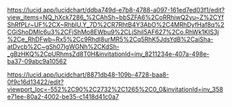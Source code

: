 https://lucid.app/lucidchart/ddba749d-e7b8-4788-a097-161ed7ed03f1/edit?view_items=NQ_hXck7286_%2CAhSh~bbSZFA6%2CoRRhiwQ2yu~Z%2CYfShRfPLr~UF%2CX~RhblU.Y_7D%2CR7RhtB4Y3AbO%2C4MRhDyfHaf8q%2CGiShoDMlc6u3%2CFjShMo8EWbu9%2CLjShil5AF627%2Co.RhWk1KIS3j%2Ce_RhDFwb~Rx5%2Cc9RhdI8urMR5%2Cq5RhK5JdsYdB%2CaiSha-atDvcb%2C~gSh07IgWGNh%2CKdSh-_gBzHKQ%2CpURhmsZd8T0H&invitationId=inv_8211234e-407a-498e-ba37-09abc9a10562

https://lucid.app/lucidchart/8871db48-109b-4728-baa8-0f9c16d13422/edit?viewport_loc=-552%2C90%2C2732%2C1265%2C0_0&invitationId=inv_358e71ee-80a2-4002-be35-c1418d41c0a7


